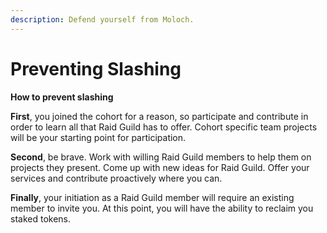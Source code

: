 ```yaml
---
description: Defend yourself from Moloch.
---
```


# Preventing Slashing

**How to prevent slashing**

**First**, you joined the cohort for a reason, so participate and contribute in order to learn all that Raid Guild has to offer. Cohort specific team projects will be your starting point for participation.

**Second**, be brave.  Work with willing Raid Guild members to help them on projects they present.  Come up with new ideas for Raid Guild.  Offer your services and contribute proactively where you can.

**Finally**, your initiation as a Raid Guild member will require an existing member to invite you.  At this point, you will have the ability to reclaim you staked tokens.

